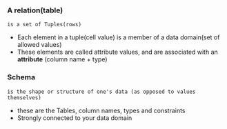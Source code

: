 ### A relation(table)
    is a set of Tuples(rows)

* Each element in a tuple(cell value) is a member of a data domain(set of allowed values)
* These elements are called attribute values, and are associated with an **attribute** (column name + type)

### Schema
    is the shape or structure of one's data (as opposed to values themselves)

* these are the Tables, column names, types and constraints
* Strongly connected to your data domain